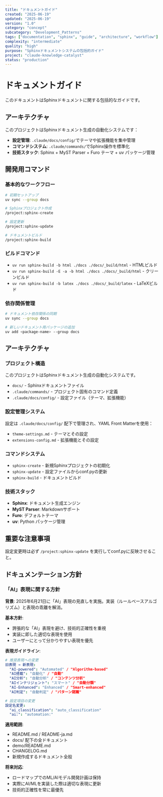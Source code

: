 ```yaml
---
title: "ドキュメントガイド"
created: "2025-06-19"
updated: "2025-06-19"
version: "1.0"
category: "concept"
subcategory: "Development_Patterns"
tags: ["documentation", "sphinx", "guide", "architecture", "workflow"]
complexity: "intermediate"
quality: "high"
purpose: "Sphinxドキュメントシステムの包括的ガイド"
project: "claude-knowledge-catalyst"
status: "production"
---
```


# ドキュメントガイド

このドキュメントはSphinxドキュメントに関する包括的なガイドです。

## アーキテクチャ

このプロジェクトはSphinxドキュメント生成の自動化システムです：

- **設定管理**: `.claude/docs/config/`でテーマや拡張機能を集中管理
- **コマンドシステム**: `.claude/commands/`でSphinx操作を標準化
- **技術スタック**: Sphinx + MyST Parser + Furo テーマ + uv パッケージ管理

## 開発用コマンド

### 基本的なワークフロー
```bash
# 初期セットアップ
uv sync --group docs

# Sphinxプロジェクト作成
/project:sphinx-create

# 設定更新
/project:sphinx-update

# ドキュメントビルド  
/project:sphinx-build
```

### ビルドコマンド
- `uv run sphinx-build -b html ./docs ./docs/_build/html` - HTMLビルド
- `uv run sphinx-build -E -a -b html ./docs ./docs/_build/html` - クリーンビルド
- `uv run sphinx-build -b latex ./docs ./docs/_build/latex` - LaTeXビルド

### 依存関係管理
```bash
# ドキュメント依存関係の同期
uv sync --group docs

# 新しいドキュメント用パッケージの追加
uv add <package-name> --group docs
```

## アーキテクチャ

### プロジェクト構造
このプロジェクトはSphinxドキュメント生成の自動化システムです。

- `docs/` - Sphinxドキュメントファイル
- `.claude/commands/` - プロジェクト固有のコマンド定義
- `.claude/docs/config/` - 設定ファイル（テーマ、拡張機能）

### 設定管理システム
設定は `.claude/docs/config/` 配下で管理され、YAML Front Matterを使用：

- `theme-settings.md` - テーマとその設定
- `extensions-config.md` - 拡張機能とその設定

### コマンドシステム
- `sphinx-create` - 新規Sphinxプロジェクトの初期化
- `sphinx-update` - 設定ファイルからconf.pyの更新
- `sphinx-build` - ドキュメントビルド

### 技術スタック
- **Sphinx**: ドキュメント生成エンジン
- **MyST Parser**: Markdownサポート
- **Furo**: デフォルトテーマ
- **uv**: Python パッケージ管理

## 重要な注意事項

設定変更時は必ず `/project:sphinx-update` を実行してconf.pyに反映させること。

## ドキュメンテーション方針

### 「AI」表現に関する方針

**背景**: 2025年6月21日に「AI」表現の見直しを実施。実装（ルールベースアルゴリズム）と表現の乖離を解消。

**基本方針**:
- 誇張的な「AI」表現を避け、技術的正確性を重視
- 実装に即した適切な表現を使用
- ユーザーにとって分かりやすい表現を優先

**表現ガイドライン**:
```yaml
# 推奨表現への変更
旧表現 → 新表現:
  "AI-powered": "Automated" / "Algorithm-based"
  "AI搭載": "自動化" / "自動"
  "AI分析": "自動分析" / "コンテンツ分析"
  "AIインテリジェント": "スマート" / "自動分類"
  "AI-Enhanced": "Enhanced" / "Smart-enhanced"
  "AI判定": "自動判定" / "パターン認識"

# 設定項目の変更
設定名変更:
  "ai_classification": "auto_classification"
  "ai:": "automation:"
```

**適用範囲**:
- README.md / README-ja.md
- docs/ 配下の全ドキュメント
- demo/README.md
- CHANGELOG.md
- 新規作成するドキュメント全般

**将来対応**:
- ロードマップでのML/AIモデル開発計画は保持
- 実際にAI/MLを実装した際は適切な表現に更新
- 技術的正確性を常に最優先